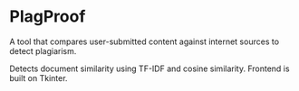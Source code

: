 # PlagProof
A tool that compares user-submitted content against internet sources to detect plagiarism.

Detects document similarity using TF-IDF and cosine similarity. Frontend is built on Tkinter.
